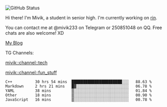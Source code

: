 ![GitHub Status](https://github-readme-stats.vercel.app/api?show_icons=true&username=Mivik)

Hi there! I'm Mivik, a student in senior high. I'm currently working on [rin](https://github.com/Mivik/rin).

You can contact me at @mivik233 on Telegram or 250851048 on QQ. Free chats are also welcome! XD

[My Blog](https://mivik.gitee.io)

TG Channels:

[mivik::channel::tech](https://t.me/mivik_channel_tech/)

[mivik::channel::fun_stuff](https://t.me/mivik_channel_fun_stuff/)

<!--START_SECTION:waka-->
```text
C++          30 hrs 54 mins  ██████████████████████░░░   88.63 % 
Markdown     2 hrs 21 mins   █▓░░░░░░░░░░░░░░░░░░░░░░░   06.78 % 
YAML         38 mins         ▒░░░░░░░░░░░░░░░░░░░░░░░░   01.84 % 
Other        18 mins         ▒░░░░░░░░░░░░░░░░░░░░░░░░   00.90 % 
JavaScript   16 mins         ▒░░░░░░░░░░░░░░░░░░░░░░░░   00.78 % 
```
<!--END_SECTION:waka-->
